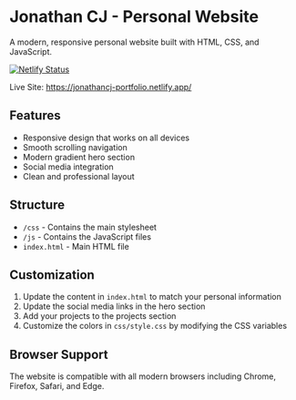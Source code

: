 # Jonathan CJ - Personal Website

A modern, responsive personal website built with HTML, CSS, and JavaScript.

[![Netlify Status](https://api.netlify.com/api/v1/badges/96ffaf76-6432-4d28-9f0e-5b8853af7c4d/deploy-status)](https://app.netlify.com/projects/jonathancj-portfolio/deploys)

Live Site: https://jonathancj-portfolio.netlify.app/

## Features

- Responsive design that works on all devices
- Smooth scrolling navigation
- Modern gradient hero section
- Social media integration
- Clean and professional layout

## Structure

- `/css` - Contains the main stylesheet
- `/js` - Contains the JavaScript files
- `index.html` - Main HTML file

## Customization

1. Update the content in `index.html` to match your personal information
2. Update the social media links in the hero section
3. Add your projects to the projects section
4. Customize the colors in `css/style.css` by modifying the CSS variables

## Browser Support

The website is compatible with all modern browsers including Chrome, Firefox, Safari, and Edge.
